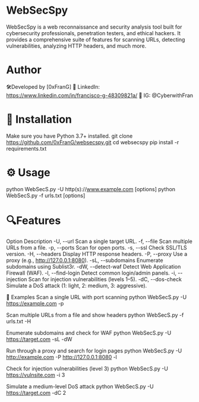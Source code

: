 # WebSecSpy
WebSecSpy is a web reconnaissance and security analysis tool built for cybersecurity professionals, penetration testers, and ethical hackers.
It provides a comprehensive suite of features for scanning URLs, detecting vulnerabilities, analyzing HTTP headers, and much more.

# Author
🛠️Developed by [0xFranG]
🔗 LinkedIn: https://www.linkedin.com/in/francisco-g-48309821a/ 
📸 IG: @CyberwithFran


# 🔧 Installation
Make sure you have Python 3.7+ installed.
	git clone https://github.com/0xFranG/websecspy.git
	cd websecspy
	pip install -r requirements.txt


# ⚙️ Usage
python WebSecS.py -U http(s)://www.example.com [options]
python WebSecS.py -f urls.txt [options]

# 🔍Features
Option			Description
-U, --url		Scan a single target URL.
-f, --file		Scan multiple URLs from a file.
-p, --ports		Scan for open ports.
-s, --ssl		Check SSL/TLS version.
-H, --headers		Display HTTP response headers.
-P, --proxy		Use a proxy (e.g., http://127.0.0.1:8080).
-sL, --subdomains	Enumerate subdomains using Sublist3r.
-dW, --detect-waf	Detect Web Application Firewall (WAF).
-l, --find-login	Detect common login/admin panels.
-i, --injection		Scan for injection vulnerabilities (levels 1–5).
-dC, --dos-check	Simulate a DoS attack (1: light, 2: medium, 3: aggressive).




📘 Examples
 Scan a single URL with port scanning
python WebSecS.py -U https://example.com -p

 Scan multiple URLs from a file and show headers
python WebSecS.py -f urls.txt -H

 Enumerate subdomains and check for WAF
python WebSecS.py -U https://target.com -sL -dW

 Run through a proxy and search for login pages
python WebSecS.py -U http://example.com -P http://127.0.0.1:8080 -l

 Check for injection vulnerabilities (level 3)
python WebSecS.py -U https://vulnsite.com -i 3

 Simulate a medium-level DoS attack
python WebSecS.py -U https://target.com -dC 2
